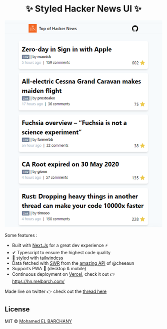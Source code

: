 

<div align="center">
<h1>✨ Styled Hacker News UI ✨</h1>
<img src="./screenshot.png"/>
</div>

Some features :
- Built with [Next.Js](https://nextjs.org/) for a great dev experience ⚡
- ✔ Typescript to ensure the highest code quality 
- 💅 styled with [tailwindcss](https://tailwindcss.com/)
- Data fetched with [SWR](https://swr.now.sh/) from the [amazing API](https://github.com/cheeaun/node-hnapi/) of @cheeaun
- Supports PWA 💯 (desktop & mobile)
- Continuous deployment on [Vercel](https://vercel.co/), check it out 👉 https://hn.melbarch.com/


Made live on twitter 👉 check out the [thread here](https://twitter.com/melbarchany/status/1264239873696940033)


## License

MIT © [Mohamed EL BARCHANY](https://melbarch.com)

